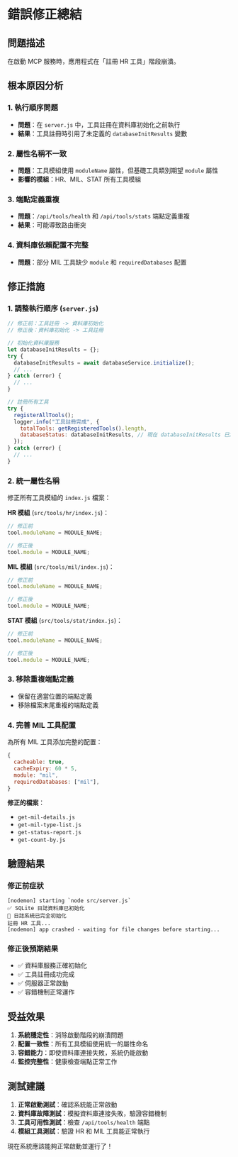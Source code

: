 # 錯誤修正總結

## 問題描述

在啟動 MCP 服務時，應用程式在「註冊 HR 工具」階段崩潰。

## 根本原因分析

### 1. 執行順序問題

- **問題**：在 `server.js` 中，工具註冊在資料庫初始化之前執行
- **結果**：工具註冊時引用了未定義的 `databaseInitResults` 變數

### 2. 屬性名稱不一致

- **問題**：工具模組使用 `moduleName` 屬性，但基礎工具類別期望 `module` 屬性
- **影響的模組**：HR、MIL、STAT 所有工具模組

### 3. 端點定義重複

- **問題**：`/api/tools/health` 和 `/api/tools/stats` 端點定義重複
- **結果**：可能導致路由衝突

### 4. 資料庫依賴配置不完整

- **問題**：部分 MIL 工具缺少 `module` 和 `requiredDatabases` 配置

## 修正措施

### 1. 調整執行順序 (`server.js`)

```javascript
// 修正前：工具註冊 -> 資料庫初始化
// 修正後：資料庫初始化 -> 工具註冊

// 初始化資料庫服務
let databaseInitResults = {};
try {
  databaseInitResults = await databaseService.initialize();
  // ...
} catch (error) {
  // ...
}

// 註冊所有工具
try {
  registerAllTools();
  logger.info("工具註冊完成", {
    totalTools: getRegisteredTools().length,
    databaseStatus: databaseInitResults, // 現在 databaseInitResults 已定義
  });
} catch (error) {
  // ...
}
```

### 2. 統一屬性名稱

修正所有工具模組的 `index.js` 檔案：

**HR 模組** (`src/tools/hr/index.js`)：

```javascript
// 修正前
tool.moduleName = MODULE_NAME;

// 修正後
tool.module = MODULE_NAME;
```

**MIL 模組** (`src/tools/mil/index.js`)：

```javascript
// 修正前
tool.moduleName = MODULE_NAME;

// 修正後
tool.module = MODULE_NAME;
```

**STAT 模組** (`src/tools/stat/index.js`)：

```javascript
// 修正前
tool.moduleName = MODULE_NAME;

// 修正後
tool.module = MODULE_NAME;
```

### 3. 移除重複端點定義

- 保留在適當位置的端點定義
- 移除檔案末尾重複的端點定義

### 4. 完善 MIL 工具配置

為所有 MIL 工具添加完整的配置：

```javascript
{
  cacheable: true,
  cacheExpiry: 60 * 5,
  module: "mil",
  requiredDatabases: ["mil"],
}
```

**修正的檔案**：

- `get-mil-details.js`
- `get-mil-type-list.js`
- `get-status-report.js`
- `get-count-by.js`

## 驗證結果

### 修正前症狀

```
[nodemon] starting `node src/server.js`
✅ SQLite 日誌資料庫已初始化
📝 日誌系統已完全初始化
註冊 HR 工具...
[nodemon] app crashed - waiting for file changes before starting...
```

### 修正後預期結果

- ✅ 資料庫服務正確初始化
- ✅ 工具註冊成功完成
- ✅ 伺服器正常啟動
- ✅ 容錯機制正常運作

## 受益效果

1. **系統穩定性**：消除啟動階段的崩潰問題
2. **配置一致性**：所有工具模組使用統一的屬性命名
3. **容錯能力**：即使資料庫連接失敗，系統仍能啟動
4. **監控完整性**：健康檢查端點正常工作

## 測試建議

1. **正常啟動測試**：確認系統能正常啟動
2. **資料庫故障測試**：模擬資料庫連接失敗，驗證容錯機制
3. **工具可用性測試**：檢查 `/api/tools/health` 端點
4. **模組工具測試**：驗證 HR 和 MIL 工具能正常執行

現在系統應該能夠正常啟動並運行了！
